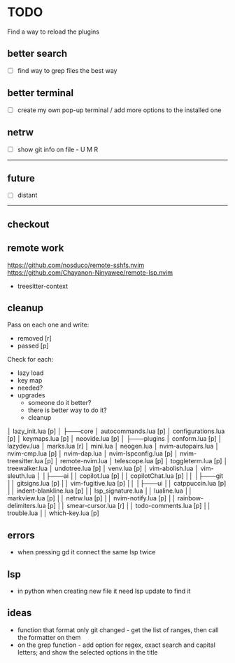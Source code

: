 # TODO

Find a way to reload the plugins

## better search

- [ ] find way to grep files the best way

## better terminal

- [ ] create my own pop-up terminal / add more options to the installed one

## netrw

- [ ] show git info on file - U M R

---

## future

- [ ] distant

---

## checkout

## remote work

https://github.com/nosduco/remote-sshfs.nvim
https://github.com/Chayanon-Ninyawee/remote-lsp.nvim

- treesitter-context

## cleanup

Pass on each one and write:

- removed [r]
- passed [p]

Check for each:

- lazy load
- key map
- needed?
- upgrades
  - someone do it better?
  - there is better way to do it?
  - cleanup

│ lazy_init.lua [p]
│
├───core
│ autocommands.lua [p]
│ configurations.lua [p]
│ keymaps.lua [p]
│ neovide.lua [p]
│
├───plugins
│ conform.lua [p]
│ lazydev.lua
│ marks.lua [r]
│ mini.lua
│ neogen.lua
│ nvim-autopairs.lua
│ nvim-cmp.lua [p]
│ nvim-dap.lua
│ nvim-lspconfig.lua [p]
│ nvim-treesitter.lua [p]
│ remote-nvim.lua
│ telescope.lua [p]
│ toggleterm.lua [p]
│ treewalker.lua
│ undotree.lua [p]
│ venv.lua [p]
│ vim-abolish.lua
│ vim-sleuth.lua
│
│├───ai
││ copilot.lua [p]
││ copilotChat.lua [p]
││
│├───git
││ gitsigns.lua [p]
││ vim-fugitive.lua [p]
││
│├───ui
││ catppuccin.lua [p]
││ indent-blankline.lua [p]
││ lsp_signature.lua
││ lualine.lua
││ markview.lua [p]
││ netrw.lua [p]
││ nvim-notify.lua [p]
││ rainbow-delimiters.lua [p]
││ smear-cursor.lua [r]
││ todo-comments.lua [p]
││ trouble.lua
││ which-key.lua [p]

## errors

- when pressing gd it connect the same lsp twice

## lsp

- in python when creating new file it need lsp update to find it
<!-- - in python when using `from x import` then the autocomplete needs to be stuff from the import -->

## ideas

- function that format only git changed - get the list of ranges, then call the formatter on them
- on the grep function - add option for regex, exact search and capital letters; and show the selected options in the title
